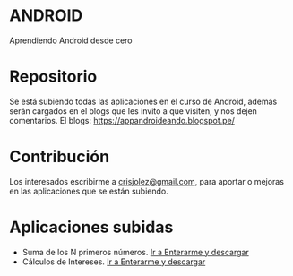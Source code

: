 # ANDROID
Aprendiendo Android desde cero

# Repositorio
  Se está subiendo todas las aplicaciones en el curso de Android, además serán cargados en el blogs que les invito a que visiten, y nos dejen comentarios.
  El blogs: https://appandroideando.blogspot.pe/

# Contribución
  Los interesados escribirme a crisjolez@gmail.com, para aportar o mejoras en las aplicaciones que se están subiendo.
  
# Aplicaciones subidas
  - Suma de los N primeros números. <a href="https://appandroideando.blogspot.pe/2017/08/ejercicio-suma-de-los-n-primeros-numeros.html" title="">Ir a Enterarme y descargar</a>
  - Cálculos de Intereses. <a href="https://appandroideando.blogspot.pe/2017/08/ejercicio-calculo-de-interes-generado.html" title="">Ir a Enterarme y descargar</a>
  
  
